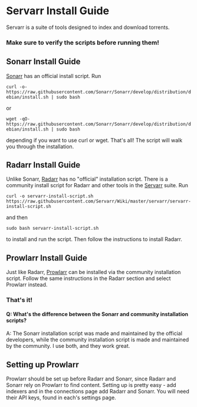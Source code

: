 # Servarr Install Guide

Servarr is a suite of tools designed to index and download torrents. 

### Make sure to verify the scripts before running them!

## Sonarr Install Guide

[Sonarr](https://sonarr.tv ) has an official install script. Run 

`curl -o- https://raw.githubusercontent.com/Sonarr/Sonarr/develop/distribution/debian/install.sh | sudo bash` 

or 

`wget -qO- https://raw.githubusercontent.com/Sonarr/Sonarr/develop/distribution/debian/install.sh | sudo bash` 

depending if you want to use curl or wget. That's all! The script will walk you through the installation.

## Radarr Install Guide
Unlike Sonarr, [Radarr](https://radarr.video) has no "official" installation script. There is a community install script for Radarr and other tools in the [Servarr](https://wiki.servarr.com) suite. Run 

`curl -o servarr-install-script.sh https://raw.githubusercontent.com/Servarr/Wiki/master/servarr/servarr-install-script.sh` 

and then 

`sudo bash servarr-install-script.sh` 

to install and run the script. Then follow the instructions to install Radarr.

## Prowlarr Install Guide
Just like Radarr, [Prowlarr](https://prowlarr.com) can be installed via the community installation script. Follow the same instructions in the Radarr section and select Prowlarr instead. 

### That's it!

#### Q: What's the difference between the Sonarr and community installation scripts?

A: The Sonarr installation script was made and maintained by the official developers, while the community installation script is made and maintained by the community. I use both, and they work great.

## Setting up Prowlarr
Prowlarr should be set up before Radarr and Sonarr, since Radarr and Sonarr rely on Prowlarr to find content. Setting up is pretty easy - add indexers and in the connections page add Radarr and Sonarr. You will need their API keys, found in each's settings page.
